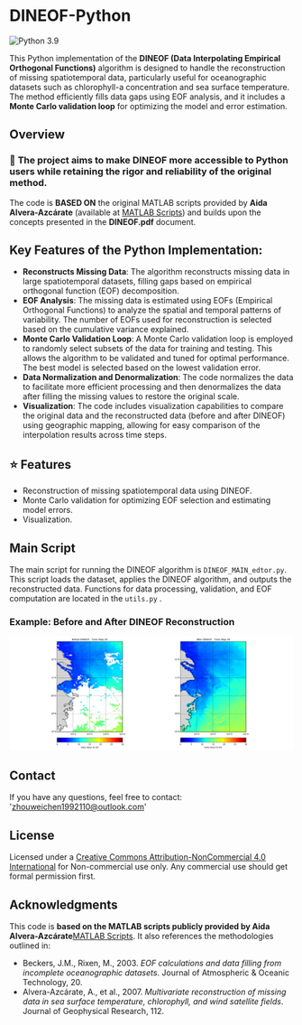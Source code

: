 
# DINEOF-Python

![Python 3.9](https://img.shields.io/badge/python-3.9-green.svg?style=plastic)

This Python implementation of the **DINEOF (Data Interpolating Empirical Orthogonal Functions)** algorithm is designed to handle the reconstruction of missing spatiotemporal data, particularly useful for oceanographic datasets such as chlorophyll-a concentration and sea surface temperature. The method efficiently fills data gaps using EOF analysis, and it includes a **Monte Carlo validation loop** for optimizing the model and error estimation.

## Overview
### :rocket: **The project aims to make DINEOF more accessible to Python users while retaining the rigor and reliability of the original method.**

The code is **BASED ON** the original MATLAB scripts provided by **Aida Alvera-Azcárate** (available at [MATLAB Scripts](https://github.com/aida-alvera/DINEOF/tree/master/Scripts/Matlab)) and builds upon the concepts presented in the **DINEOF.pdf** document.


## Key Features of the Python Implementation:
- **Reconstructs Missing Data**: The algorithm reconstructs missing data in large spatiotemporal datasets, filling gaps based on empirical orthogonal function (EOF) decomposition.
- **EOF Analysis**: The missing data is estimated using EOFs (Empirical Orthogonal Functions) to analyze the spatial and temporal patterns of variability. The number of EOFs used for reconstruction is selected based on the cumulative variance explained.
- **Monte Carlo Validation Loop**: A Monte Carlo validation loop is employed to randomly select subsets of the data for training and testing. This allows the algorithm to be validated and tuned for optimal performance. The best model is selected based on the lowest validation error.
- **Data Normalization and Denormalization**: The code normalizes the data to facilitate more efficient processing and then denormalizes the data after filling the missing values to restore the original scale.
- **Visualization**: The code includes visualization capabilities to compare the original data and the reconstructed data (before and after DINEOF) using geographic mapping, allowing for easy comparison of the interpolation results across time steps.

## :star: Features
- Reconstruction of missing spatiotemporal data using DINEOF.
- Monte Carlo validation for optimizing EOF selection and estimating model errors.
- Visualization.

## Main Script
The main script for running the DINEOF algorithm is `DINEOF_MAIN_edtor.py`. This script loads the dataset, applies the DINEOF algorithm, and outputs the reconstructed data. Functions for data processing, validation, and EOF computation are located in the `utils.py` .

### Example: Before and After DINEOF Reconstruction
![DINEOF Reconstruction](./figs/DINEOF_Comparison_TimeStep_29.png)

## Contact
If you have any questions, feel free to contact: 'zhouweichen1992110@outlook.com'

## License
Licensed under a [Creative Commons Attribution-NonCommercial 4.0 International](https://creativecommons.org/licenses/by-nc/4.0/) for Non-commercial use only.
Any commercial use should get formal permission first.

## Acknowledgments
This code is **based on the MATLAB scripts publicly provided by Aida Alvera-Azcárate**[MATLAB Scripts](https://github.com/aida-alvera/DINEOF/tree/master/Scripts/Matlab). It also references the methodologies outlined in:
- Beckers, J.M., Rixen, M., 2003. *EOF calculations and data filling from incomplete oceanographic datasets*. Journal of Atmospheric & Oceanic Technology, 20.
- Alvera-Azcárate, A., et al., 2007. *Multivariate reconstruction of missing data in sea surface temperature, chlorophyll, and wind satellite fields*. Journal of Geophysical Research, 112.





